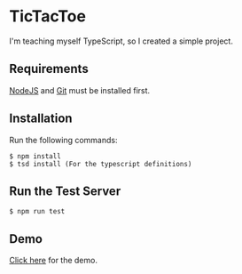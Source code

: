 # TicTacToe
I'm teaching myself TypeScript, so I created a simple project.

## Requirements
[NodeJS](https://nodejs.org/en) and [Git](https://git-scm.com) must be installed first.

## Installation
Run the following commands:
```
$ npm install
$ tsd install (For the typescript definitions)
```

## Run the Test Server
```
$ npm run test
```

## Demo
[Click here](./index.html) for the demo.